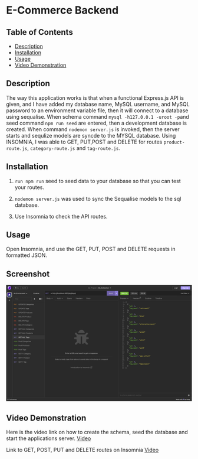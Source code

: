 # E-Commerce Backend

## Table of Contents 

- [Description](#description)
- [Installation](#)
- [Usage](#usage)
- [Video Demonstration](#video-demonstration)

## Description 

The way this application works is that when a functional Express.js API is given, and I have added my database name, MySQL username, and MySQL password to an environment variable file, then it will connect to a database using sequalise. When schema command `mysql -h127.0.0.1 -uroot -p`and seed command `npm run seed` are entered, then a development database is created. When command `nodemon server.js` is invoked, then the server starts and sequlize models are syncde to the MYSQL database. Using INSOMNIA, I was able to GET, PUT,POST and DELETE for routes `product-route.js`, `category-route.js` and `tag-route.js`. 

## Installation

1. `run npm run` seed to seed data to your database so that you can test your routes.

2. `nodemon server.js` was used to sync the Sequalise models to the sql database.

3. Use Insomnia to check the API routes.


## Usage 

Open Insomnia, and use the GET, PUT, POST and DELETE requests in formatted JSON.

## Screenshot

![Image](./Image/Screenshot%202023-03-03%20at%2017.03.20.png)


## Video Demonstration 

Here is the video link on how to create the schema, seed the database and start the applications server. [Video](https://drive.google.com/file/d/1Z4f9_vNCpn79zjnInPsn4N4Lg1_FgjBg/view?usp=sharing)

Link to GET, POST, PUT and DELETE routes on Insomnia [Video](https://drive.google.com/file/d/1xfqZvn_klurWx4J_nu_np9ktvhdXoqko/view?usp=sharing)


